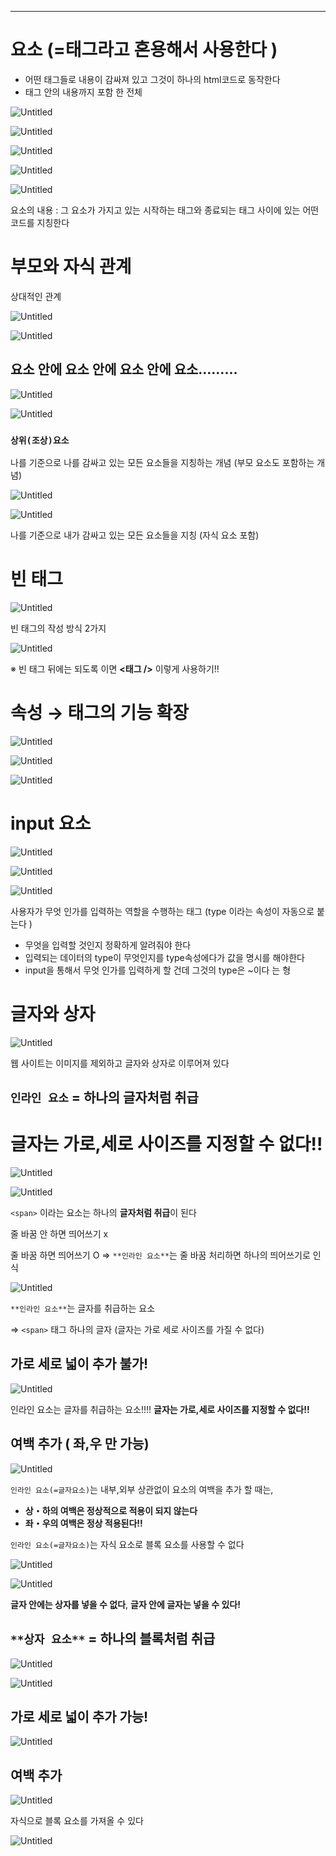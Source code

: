 ---

# 요소 (=태그라고 혼용해서 사용한다 )

- 어떤 태그들로 내용이 감싸져 있고 그것이 하나의 html코드로 동작한다
- 태그 안의 내용까지 포함 한 전체

![Untitled](https://s3-us-west-2.amazonaws.com/secure.notion-static.com/4447f3b1-1bc1-4937-b866-8505c82c12b7/Untitled.png)

![Untitled](https://s3-us-west-2.amazonaws.com/secure.notion-static.com/365f724c-55cb-4c53-814c-a343b6b1f2e8/Untitled.png)

![Untitled](https://s3-us-west-2.amazonaws.com/secure.notion-static.com/02ec990f-4d45-449f-86a0-e412ffe4d265/Untitled.png)

![Untitled](https://s3-us-west-2.amazonaws.com/secure.notion-static.com/88b8ed08-72b6-4ef0-aec1-b4d048b0b24a/Untitled.png)

![Untitled](https://s3-us-west-2.amazonaws.com/secure.notion-static.com/adbfb4e2-21a1-4311-a7bf-3c9fc02bd000/Untitled.png)

요소의 내용 
    : 그 요소가 가지고 있는 시작하는 태그와 종료되는 태그 사이에 있는 어떤 코드를 지칭한다

# 부모와 자식 관계

상대적인 관계

![Untitled](https://s3-us-west-2.amazonaws.com/secure.notion-static.com/ded64a02-c359-47d0-ab95-cec29ef18209/Untitled.png)

![Untitled](https://s3-us-west-2.amazonaws.com/secure.notion-static.com/59af59c5-8557-466a-9b2c-7d0d14c453a5/Untitled.png)

## 요소 안에 요소 안에 요소 안에 요소………

![Untitled](https://s3-us-west-2.amazonaws.com/secure.notion-static.com/703e4da4-ee2b-47de-b19f-2f97fd0f4980/Untitled.png)

![Untitled](https://s3-us-west-2.amazonaws.com/secure.notion-static.com/a300afc3-36ce-45e4-b8fb-a5bed623ae18/Untitled.png)

### `상위(조상)요소`

나를 기준으로 나를 감싸고 있는 모든 요소들을 지칭하는 개념 (부모 요소도 포함하는 개념)

![Untitled](https://s3-us-west-2.amazonaws.com/secure.notion-static.com/b4d068f6-31b4-48d9-83ab-5b33f2c50783/Untitled.png)

![Untitled](https://s3-us-west-2.amazonaws.com/secure.notion-static.com/ec8d1b06-adcf-4dd3-b1fb-ec5a38493d3d/Untitled.png)

나를 기준으로 내가 감싸고 있는 모든 요소들을 지칭 (자식 요소 포함)

# 빈 태그

![Untitled](https://s3-us-west-2.amazonaws.com/secure.notion-static.com/f70e46a1-60e1-4000-9c82-73da5d697fe7/Untitled.png)

빈 태그의 작성 방식 2가지

![Untitled](https://s3-us-west-2.amazonaws.com/secure.notion-static.com/4cba3b86-f5c2-46ab-8d05-589cc6355b8a/Untitled.png)

※ 빈 태그 뒤에는 되도록 이면   **<태그 />** 이렇게 사용하기!!  

# 속성 → 태그의 기능 확장

![Untitled](https://s3-us-west-2.amazonaws.com/secure.notion-static.com/b7b026ee-cbe2-4b75-8bc5-ffd12ff2abde/Untitled.png)

![Untitled](https://s3-us-west-2.amazonaws.com/secure.notion-static.com/6e4d3267-7b43-4269-9167-b51569055206/Untitled.png)

![Untitled](https://s3-us-west-2.amazonaws.com/secure.notion-static.com/35fab655-173e-429b-aeb8-0dbb9d758926/Untitled.png)

# input 요소

![Untitled](https://s3-us-west-2.amazonaws.com/secure.notion-static.com/62734d66-ec21-4768-9e02-f5c9e82a616b/Untitled.png)

![Untitled](https://s3-us-west-2.amazonaws.com/secure.notion-static.com/159a280b-8104-4f50-9863-d70aa1fbde76/Untitled.png)

![Untitled](https://s3-us-west-2.amazonaws.com/secure.notion-static.com/98ad9655-ef63-4067-a409-effd0845b6a8/Untitled.png)

사용자가 무엇 인가를 입력하는 역할을 수행하는 태그  (type 이라는 속성이 자동으로 붙는다 )

- 무엇을 입력할 것인지 정확하게 알려줘야 한다
- 입력되는 데이터의 type이 무엇인지를 type속성에다가 값을 명시를 해야한다
- input을 통해서 무엇 인가를 입력하게 할 건데 그것의 type은 ~이다 는 형

# 글자와 상자

![Untitled](https://s3-us-west-2.amazonaws.com/secure.notion-static.com/ae31c074-591c-444a-9f47-7fd58275bbed/Untitled.png)

웹 사이트는 이미지를 제외하고 글자와 상자로 이루어져 있다

## `인라인 요소` = 하나의 글자처럼 취급

# **글자는 가로,세로 사이즈를 지정할 수 없다!!**

![Untitled](https://s3-us-west-2.amazonaws.com/secure.notion-static.com/434f19b4-c86e-49d2-9706-d5a7bfe4e906/Untitled.png)

![Untitled](https://s3-us-west-2.amazonaws.com/secure.notion-static.com/6e168258-01d4-4c85-8045-e091eaa422a2/Untitled.png)

`<span>` 이라는 요소는 하나의 **글자처럼 취급**이 된다

줄 바꿈 안 하면 띄어쓰기 x

줄 바꿈 하면 띄어쓰기  O   ⇒ `**인라인 요소**`는  줄 바꿈 처리하면 하나의 띄어쓰기로 인식

![Untitled](https://s3-us-west-2.amazonaws.com/secure.notion-static.com/71fb64b5-70be-4509-b9fc-b3e9b8217d01/Untitled.png)

`**인라인 요소**`는 글자를 취급하는 요소 

⇒ `<span>` 태그 하나의 글자 (글자는 가로 세로 사이즈를 가질 수 없다)

## 가로 세로 넓이 추가 불가!

![Untitled](https://s3-us-west-2.amazonaws.com/secure.notion-static.com/32a627aa-1bd2-4e0d-82a1-33fe644bf5ce/Untitled.png)

인라인 요소는 글자를 취급하는 요소!!!!  **글자는 가로,세로 사이즈를 지정할 수 없다!!**

## 여백 추가 ( 좌,우 만 가능)

![Untitled](https://s3-us-west-2.amazonaws.com/secure.notion-static.com/ffc0745d-1b32-4eec-b16c-526bafaead14/Untitled.png)

`인라인 요소(=글자요소)`는 내부,외부 상관없이 요소의 여백을 추가 할 때는, 

- **상・하의 여백은 정상적으로 적용이 되지 않는다**
- **좌・우의 여백은 정상 적용된다!!**

`인라인 요소(=글자요소)`는 자식 요소로 블록 요소를 사용할 수 없다

![Untitled](https://s3-us-west-2.amazonaws.com/secure.notion-static.com/7dfe8d39-0020-444a-b9c4-934df205faa4/Untitled.png)

![Untitled](https://s3-us-west-2.amazonaws.com/secure.notion-static.com/e8ce9840-978d-4549-acbc-f9f5828d04d4/Untitled.png)

**글자 안에는 상자를 넣을 수 없다**,  **글자 안에 글자는 넣을 수 있다!**

## `**상자 요소**` = 하나의 **블록처럼 취급**

![Untitled](https://s3-us-west-2.amazonaws.com/secure.notion-static.com/a676ff08-896e-42be-8cc1-dbdd77875f34/Untitled.png)

![Untitled](https://s3-us-west-2.amazonaws.com/secure.notion-static.com/e20fbfcb-5a94-43bc-8728-1405c184fd93/Untitled.png)

## 가로 세로 넓이 추가 **가능**!

![Untitled](https://s3-us-west-2.amazonaws.com/secure.notion-static.com/d4d682c2-746c-44b2-9e6e-fe7ee3cc1f8a/Untitled.png)

## 여백 추가

![Untitled](https://s3-us-west-2.amazonaws.com/secure.notion-static.com/8211d179-8ada-439a-b12d-dce30db992cf/Untitled.png)

자식으로 블록 요소를 가져올 수 있다

![Untitled](https://s3-us-west-2.amazonaws.com/secure.notion-static.com/ea953361-cb33-4799-a962-e4a25095daba/Untitled.png)